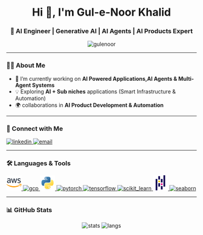 <h1 align="center">Hi 👋, I'm Gul-e-Noor Khalid</h1>
<h3 align="center">🚀 AI Engineer | Generative AI | AI Agents | AI Products Expert</h3>

<p align="center">
  <img src="https://komarev.com/ghpvc/?username=gulenoor&label=Profile%20views&color=0e75b6&style=flat" alt="gulenoor" />
</p>

---

### 👩‍💻 About Me
- 🔭 I’m currently working on **AI Powered Applications,AI Agents & Multi-Agent Systems**  
- 💡 Exploring **AI + Sub niches** applications (Smart Infrastructure & Automation)   
- 🌍 collaborations in **AI Product Development & Automation**  

---

### 🤝 Connect with Me
<p align="left">
  <a href="www.linkedin.com/in/gul-e-noor-khalid" target="_blank">
    <img src="https://img.shields.io/badge/LinkedIn-blue?style=for-the-badge&logo=linkedin" alt="linkedin"/>
  </a>
  <a href="mailto:gulenoor.ai.automation@gmail.com">
    <img src="https://img.shields.io/badge/Email-D14836?style=for-the-badge&logo=gmail&logoColor=white" alt="email"/>
  </a>
</p>

---

### 🛠️ Languages & Tools
<p align="left"> 
  <a href="https://aws.amazon.com" target="_blank"> <img src="https://raw.githubusercontent.com/devicons/devicon/master/icons/amazonwebservices/amazonwebservices-original-wordmark.svg" alt="aws" width="40" height="40"/> </a> 
  <a href="https://cloud.google.com" target="_blank"> <img src="https://www.vectorlogo.zone/logos/google_cloud/google_cloud-icon.svg" alt="gcp" width="40" height="40"/> </a> 
  <a href="https://www.python.org" target="_blank"> <img src="https://raw.githubusercontent.com/devicons/devicon/master/icons/python/python-original.svg" alt="python" width="40" height="40"/> </a> 
  <a href="https://pytorch.org/" target="_blank"> <img src="https://www.vectorlogo.zone/logos/pytorch/pytorch-icon.svg" alt="pytorch" width="40" height="40"/> </a> 
  <a href="https://www.tensorflow.org" target="_blank"> <img src="https://www.vectorlogo.zone/logos/tensorflow/tensorflow-icon.svg" alt="tensorflow" width="40" height="40"/> </a> 
  <a href="https://scikit-learn.org/" target="_blank"> <img src="https://upload.wikimedia.org/wikipedia/commons/0/05/Scikit_learn_logo_small.svg" alt="scikit_learn" width="40" height="40"/> </a> 
  <a href="https://pandas.pydata.org/" target="_blank"> <img src="https://raw.githubusercontent.com/devicons/devicon/2ae2a900d2f041da66e950e4d48052658d850630/icons/pandas/pandas-original.svg" alt="pandas" width="40" height="40"/> </a> 
  <a href="https://seaborn.pydata.org/" target="_blank"> <img src="https://seaborn.pydata.org/_images/logo-mark-lightbg.svg" alt="seaborn" width="40" height="40"/> </a> 
</p>

---

### 📊 GitHub Stats
<p align="center">
  <img src="https://github-readme-stats.vercel.app/api?username=gulenoor&show_icons=true&theme=radical" alt="stats"/>
  <img src="https://github-readme-stats.vercel.app/api/top-langs/?username=gulenoor&layout=compact&theme=radical" alt="langs"/>
</p>

